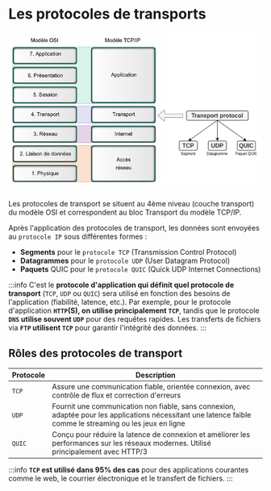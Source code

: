 # Les protocoles de transports

![transport-protocols](/learning/network-protocols/transport-protocols.png)

Les protocoles de transport se situent au 4ème niveau (couche transport) du modèle OSI et correspondent au bloc Transport du modèle TCP/IP.

Après l'application des protocoles de transport, les données sont envoyées au `protocole IP` sous différentes formes :

* **Segments** pour le `protocole TCP` (Transmission Control Protocol)
* **Datagrammes** pour le `protocole UDP` (User Datagram Protocol)
* **Paquets** QUIC pour le `protocole QUIC` (Quick UDP Internet Connections)

:::info
C'est le **protocole d'application qui définit quel protocole de transport** (`TCP`, `UDP` ou `QUIC`) sera utilisé en fonction des besoins de l'application (fiabilité, latence, etc.).
Par exemple, pour le protocole d'application **`HTTP`(S), on utilise principalement `TCP`**, tandis que le protocole **`DNS` utilise souvent `UDP`** pour des requêtes rapides. Les transferts de fichiers via **`FTP` utilisent `TCP`** pour garantir l'intégrité des données.
:::

## Rôles des protocoles de transport

| Protocole | Description |
|-----------|-------------|
| `TCP` | Assure une communication fiable, orientée connexion, avec contrôle de flux et correction d'erreurs |
| `UDP` | Fournit une communication non fiable, sans connexion, adaptée pour les applications nécessitant une latence faible comme le streaming ou les jeux en ligne |
| `QUIC` | Conçu pour réduire la latence de connexion et améliorer les performances sur les réseaux modernes. Utilisé principalement avec HTTP/3 |

:::info
**`TCP` est utilisé dans 95% des cas** pour des applications courantes comme le web, le courrier électronique et le transfert de fichiers.
:::